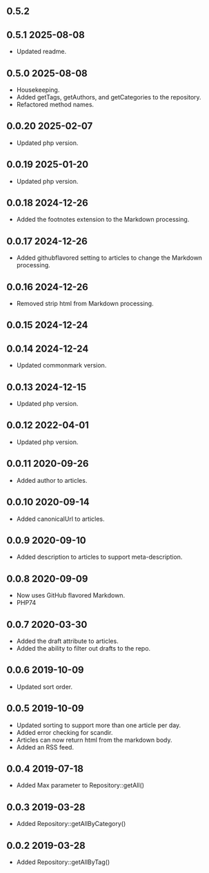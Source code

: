 ## 0.5.2

## 0.5.1 2025-08-08
* Updated readme.

## 0.5.0 2025-08-08

* Housekeeping.
* Added getTags, getAuthors, and getCategories to the repository.
* Refactored method names.

## 0.0.20 2025-02-07
* Updated php version.

## 0.0.19 2025-01-20
* Updated php version.

## 0.0.18 2024-12-26
* Added the footnotes extension to the Markdown processing.

## 0.0.17 2024-12-26
* Added githubflavored setting to articles to change the Markdown processing.

## 0.0.16 2024-12-26
* Removed strip html from Markdown processing.

## 0.0.15 2024-12-24

## 0.0.14 2024-12-24
* Updated commonmark version.

## 0.0.13 2024-12-15
* Updated php version.

## 0.0.12 2022-04-01
* Updated php version.

## 0.0.11 2020-09-26
* Added author to articles.

## 0.0.10 2020-09-14
* Added canonicalUrl to articles.

## 0.0.9 2020-09-10
* Added description to articles to support meta-description.

## 0.0.8 2020-09-09
* Now uses GitHub flavored Markdown.
* PHP74

## 0.0.7 2020-03-30
* Added the draft attribute to articles.
* Added the ability to filter out drafts to the repo.

## 0.0.6 2019-10-09
* Updated sort order.

## 0.0.5 2019-10-09

* Updated sorting to support more than one article per day.
* Added error checking for scandir.
* Articles can now return html from the markdown body.
* Added an RSS feed.

## 0.0.4 2019-07-18

* Added Max parameter to Repository::getAll()

## 0.0.3 2019-03-28

* Added Repository::getAllByCategory()

## 0.0.2 2019-03-28

* Added Repository::getAllByTag()
